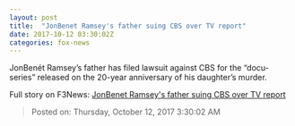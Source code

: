 ```yaml
---
layout: post
title:  "JonBenet Ramsey's father suing CBS over TV report"
date: 2017-10-12 03:30:02Z
categories: fox-news
---
```


JonBenét Ramsey’s father has filed lawsuit against CBS for the “docu-series” released on the 20-year anniversary of his daughter’s murder.


Full story on F3News: [JonBenet Ramsey's father suing CBS over TV report](http://www.f3nws.com/n/vW4bGH)

> Posted on: Thursday, October 12, 2017 3:30:02 AM

